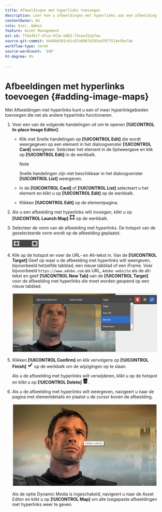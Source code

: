 ```yaml
---
title: Afbeeldingen met hyperlinks toevoegen
description: Leer hoe u afbeeldingen met hyperlinks aan een afbeelding kunt toevoegen.
contentOwner: AG
role: User, Admin
feature: Asset Management
exl-id: 77da4917-47ce-4f2e-b062-73cee312a7ea
source-git-commit: bb46b0301c61c07a8967d285ad7977514efbe7ab
workflow-type: tm+mt
source-wordcount: '245'
ht-degree: 0%

---
```


# Afbeeldingen met hyperlinks toevoegen {#adding-image-maps}

Met Afbeeldingen met hyperlinks kunt u een of meer hyperlinkgebieden toevoegen die net als andere hyperlinks functioneren.

1. Voer een van de volgende handelingen uit om te openen **[!UICONTROL In-place Image Editor]**:

   * Klik met Snelle handelingen op **[!UICONTROL Edit]** die wordt weergegeven op een element in het dialoogvenster **[!UICONTROL Card]** weergeven. Selecteer het element in de lijstweergave en klik op **[!UICONTROL Edit]** in de werkbalk.

      >[!NOTE]
      >
      >Snelle handelingen zijn niet beschikbaar in het dialoogvenster **[!UICONTROL List]** weergeven.

   * In de **[!UICONTROL Card]** of **[!UICONTROL List]** selecteert u het element en klikt u op **[!UICONTROL Edit]** op de werkbalk.
   * Klikken **[!UICONTROL Edit]** op de elementpagina.

1. Als u een afbeelding met hyperlinks wilt invoegen, klikt u op **[!UICONTROL Launch Map]** ![afbeelding met hyperlinks](assets/do-not-localize/image-map-icon.png) op de werkbalk.
1. Selecteer de vorm van de afbeelding met hyperlinks. De hotspot van de geselecteerde vorm wordt op de afbeelding geplaatst.

   ![chlimage_1-422](assets/chlimage_1-422.png)

1. Klik op de hotspot en voer de URL- en Alt-tekst in. Van de **[!UICONTROL Target]** Geef op waar u de afbeelding met hyperlinks wilt weergeven, bijvoorbeeld hetzelfde tabblad, een nieuw tabblad of een iFrame. Voer bijvoorbeeld `https://www.adobe.com` als URL, `Adobe website` als de alt-tekst en geef **[!UICONTROL New Tab]** van de **[!UICONTROL Target]** voor de afbeelding met hyperlinks die moet worden geopend op een nieuw tabblad.

   ![chlimage_1-423](assets/chlimage_1-423.png)

1. Klikken **[!UICONTROL Confirm]** en klik vervolgens op **[!UICONTROL Finish]** ![Selecteer controle voltooid](assets/do-not-localize/check-ok-done-icon.png) op de werkbalk om de wijzigingen op te slaan.

   Als u de afbeelding met hyperlinks wilt verwijderen, klikt u op de hotspot en klikt u op **[!UICONTROL Delete]** ![delete](assets/do-not-localize/delete-solid-line.png).

1. Als u de afbeelding met hyperlinks wilt weergeven, navigeert u naar de pagina met elementdetails en plaatst u de cursor boven de afbeelding.

   ![chlimage_1-426](assets/chlimage_1-426.png)

   Als de optie Dynamic Media is ingeschakeld, navigeert u naar de Asset Editor en klikt u op **[!UICONTROL Map]** om alle toegepaste afbeeldingen met hyperlinks weer te geven.
